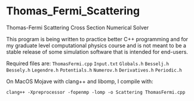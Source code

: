 # Thomas_Fermi_Scattering
Thomas-Fermi Scattering Cross Section Numerical Solver

This program is being written to practice better C++ programming and for my graduate
level computational physics course and is not meant to be a stable release of some
simulation software that is intended for end-users.

Required files are:
`ThomasFermi.cpp`
`Input.txt`
`Globals.h`
`Besselj.h`
`Bessely.h`
`Legendre.h`
`Potentials.h`
`Numerov.h`
`Derivatives.h`
`Periodic.h`


On MacOS Mojave with clang++ and libomp, I compile with:

`clang++ -Xpreprocessor -fopenmp -lomp -o Scattering ThomasFermi.cpp`
